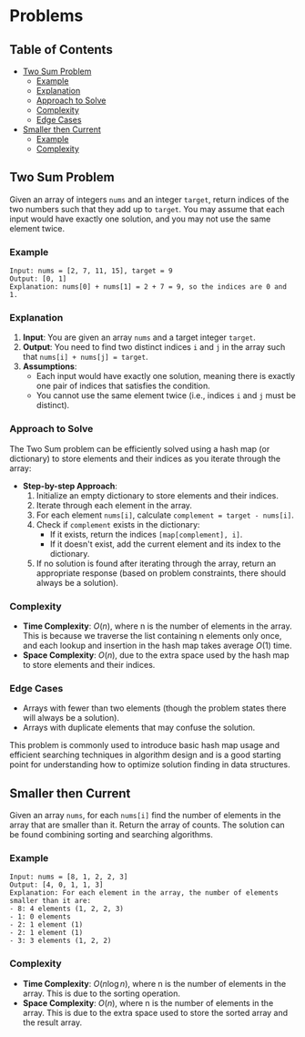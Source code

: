 # Problems

## Table of Contents

-   [Two Sum Problem](#two-sum-problem)
    -   [Example](#example)
    -   [Explanation](#explanation)
    -   [Approach to Solve](#approach-to-solve)
    -   [Complexity](#complexity)
    -   [Edge Cases](#edge-cases)
-   [Smaller then Current](#smaller-then-current)
    -   [Example](#example-1)
    -   [Complexity](#complexity-1)

## Two Sum Problem

Given an array of integers `nums` and an integer `target`, return indices of the two numbers such that they add up to `target`. You may assume that each input would have exactly one solution, and you may not use the same element twice.

### Example

```
Input: nums = [2, 7, 11, 15], target = 9
Output: [0, 1]
Explanation: nums[0] + nums[1] = 2 + 7 = 9, so the indices are 0 and 1.
```

### Explanation

1. **Input**: You are given an array `nums` and a target integer `target`.
2. **Output**: You need to find two distinct indices `i` and `j` in the array such that `nums[i] + nums[j] = target`.
3. **Assumptions**:
    - Each input would have exactly one solution, meaning there is exactly one pair of indices that satisfies the condition.
    - You cannot use the same element twice (i.e., indices `i` and `j` must be distinct).

### Approach to Solve

The Two Sum problem can be efficiently solved using a hash map (or dictionary) to store elements and their indices as you iterate through the array:

-   **Step-by-step Approach**:
    1. Initialize an empty dictionary to store elements and their indices.
    2. Iterate through each element in the array.
    3. For each element `nums[i]`, calculate `complement = target - nums[i]`.
    4. Check if `complement` exists in the dictionary:
        - If it exists, return the indices `[map[complement], i]`.
        - If it doesn't exist, add the current element and its index to the dictionary.
    5. If no solution is found after iterating through the array, return an appropriate response (based on problem constraints, there should always be a solution).

### Complexity

-   **Time Complexity**: $O(n)$, where n is the number of elements in the array. This is because we traverse the list containing n elements only once, and each lookup and insertion in the hash map takes average $O(1)$ time.
-   **Space Complexity**: $O(n)$, due to the extra space used by the hash map to store elements and their indices.

### Edge Cases

-   Arrays with fewer than two elements (though the problem states there will always be a solution).
-   Arrays with duplicate elements that may confuse the solution.

This problem is commonly used to introduce basic hash map usage and efficient searching techniques in algorithm design and is a good starting point for understanding how to optimize solution finding in data structures.

## Smaller then Current

Given an array `nums`, for each `nums[i]` find the number of elements in the array that are smaller than it. Return the array of counts. The solution can be found combining sorting and searching algorithms.

### Example

```
Input: nums = [8, 1, 2, 2, 3]
Output: [4, 0, 1, 1, 3]
Explanation: For each element in the array, the number of elements smaller than it are:
- 8: 4 elements (1, 2, 2, 3)
- 1: 0 elements
- 2: 1 element (1)
- 2: 1 element (1)
- 3: 3 elements (1, 2, 2)
```

### Complexity

-   **Time Complexity**: $O(n \log n)$, where n is the number of elements in the array. This is due to the sorting operation.
-   **Space Complexity**: $O(n)$, where n is the number of elements in the array. This is due to the extra space used to store the sorted array and the result array.
